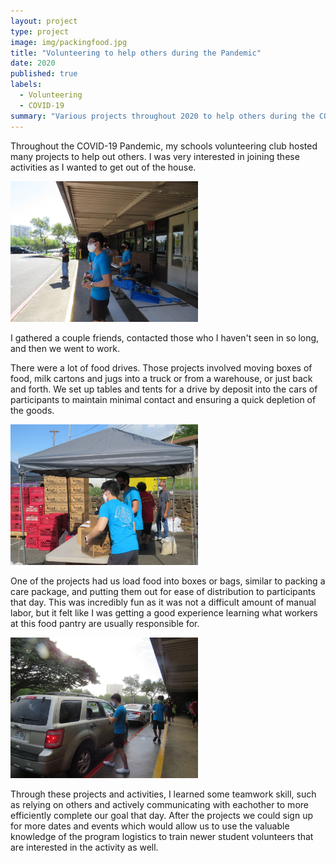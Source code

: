 ```yaml
---
layout: project
type: project
image: img/packingfood.jpg
title: "Volunteering to help others during the Pandemic"
date: 2020
published: true
labels:
  - Volunteering
  - COVID-19
summary: "Various projects throughout 2020 to help others during the COVID-19 Pandemic"
---
```

Throughout the COVID-19 Pandemic, my schools volunteering club hosted many projects to help out others. I was very interested in joining these activities as I wanted to get out of the house.

<img class="img-fluid" src="../img/standing.JPG" width="300px">

I gathered a couple friends, contacted those who I haven't seen in so long, and then we went to work.

There were a lot of food drives. Those projects involved moving boxes of food, milk cartons and jugs into a truck or from a warehouse, or just back and forth. We set up tables and tents for a drive by deposit into the cars of participants to maintain minimal contact and ensuring a quick depletion of the goods.

<img class="img-fluid" src="../img/liftingfood.JPG" width="300px">

One of the projects had us load food into boxes or bags, similar to packing a care package, and putting them out for ease of distribution to participants that day. This was incredibly fun as it was not a difficult amount of manual labor, but it felt like I was getting a good experience learning what workers at this food pantry are usually responsible for.

<img class="img-fluid" src="../img/carfood.JPG" width="300px">

Through these projects and activities, I learned some teamwork skill, such as relying on others and actively communicating with eachother to more efficiently complete our goal that day. After the projects we could sign up for more dates and events which would allow us to use the valuable knowledge of the program logistics to train newer student volunteers that are interested in the activity as well.
